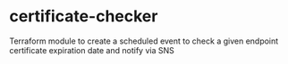 # certificate-checker
Terraform module to create a scheduled event to check a given endpoint certificate expiration date and notify via SNS

